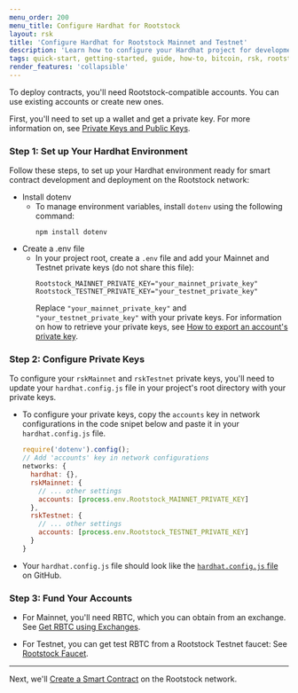 ```yaml
---
menu_order: 200
menu_title: Configure Hardhat for Rootstock
layout: rsk
title: 'Configure Hardhat for Rootstock Mainnet and Testnet'
description: 'Learn how to configure your Hardhat project for development on Rootstock testnet and mainnet'
tags: quick-start, getting-started, guide, how-to, bitcoin, rsk, rootstock, blockchain
render_features: 'collapsible'
---
```


To deploy contracts, you'll need Rootstock-compatible accounts. You can use existing accounts or create new ones.

First, you'll need to set up a wallet and get a private key. For more information on, see [Private Keys and Public Keys](https://dev.rootstock.io/guides/quickstart/browser/#private-keys-and-public-keys).

### Step 1: Set up Your Hardhat Environment

Follow these steps, to set up your Hardhat environment ready for smart contract development and deployment on the Rootstock network:

[](#top "collapsible")
- Install dotenv 
  - To manage environment variables, install `dotenv` using the following command:
    ```shell
    npm install dotenv
    ```
- Create a .env file
  - In your project root, create a `.env` file and add your Mainnet and Testnet private keys (do not share this file):
    ```shell
    Rootstock_MAINNET_PRIVATE_KEY="your_mainnet_private_key"
    Rootstock_TESTNET_PRIVATE_KEY="your_testnet_private_key"
    ```
    Replace `"your_mainnet_private_key"` and `"your_testnet_private_key"` with your private keys. For information on how to retrieve your private keys, see [How to export an account's private key](https://support.metamask.io/hc/en-us/articles/360015289632-How-to-export-an-account-s-private-key).

### Step 2: Configure Private Keys

To configure your `rskMainnet` and `rskTestnet` private keys, you'll need to update your `hardhat.config.js` file in your project's root directory with your private keys.

- To configure your private keys, copy the `accounts` key in network configurations in the code snipet below and paste it in your `hardhat.config.js` file.

  ```js
  require('dotenv').config();
  // Add 'accounts' key in network configurations
  networks: {
    hardhat: {},
    rskMainnet: {
      // ... other settings
      accounts: [process.env.Rootstock_MAINNET_PRIVATE_KEY]
    },
    rskTestnet: {
      // ... other settings
      accounts: [process.env.Rootstock_TESTNET_PRIVATE_KEY]
    }
  }
  ```

- Your `hardhat.config.js` file should look like the [`hardhat.config.js` file](https://github.com/rsksmart/rootstock-quick-start-guide/blob/feat/complete/hardhat.config.js) on GitHub.

### Step 3: Fund Your Accounts

- For Mainnet, you'll need RBTC, which you can obtain from an exchange. See [Get RBTC using Exchanges](https://dev.rootstock.io/guides/get-crypto-on-rsk/rbtc-exchanges/).

- For Testnet, you can get test RBTC from a Rootstock Testnet faucet: See [Rootstock Faucet](https://faucet.rootstock.io/).

---
Next, we'll [Create a Smart Contract](/guides/quickstart/hardhat/write-smart-contract/) on the Rootstock network.

